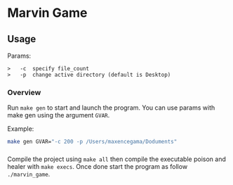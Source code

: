 # Marvin Game

## Usage

Params:
```
>	-c	specify file_count
>	-p	change active directory (default is Desktop)
```

### Overview
Run `make gen` to start and launch the program. You can use params with make gen using the argument `GVAR`.

Example: 
```sh
make gen GVAR="-c 200 -p /Users/maxencegama/Doduments"
```

### 

Compile the project using `make all` then compile the executable poison and healer with `make execs`. Once done start the program as follow `./marvin_game`.
